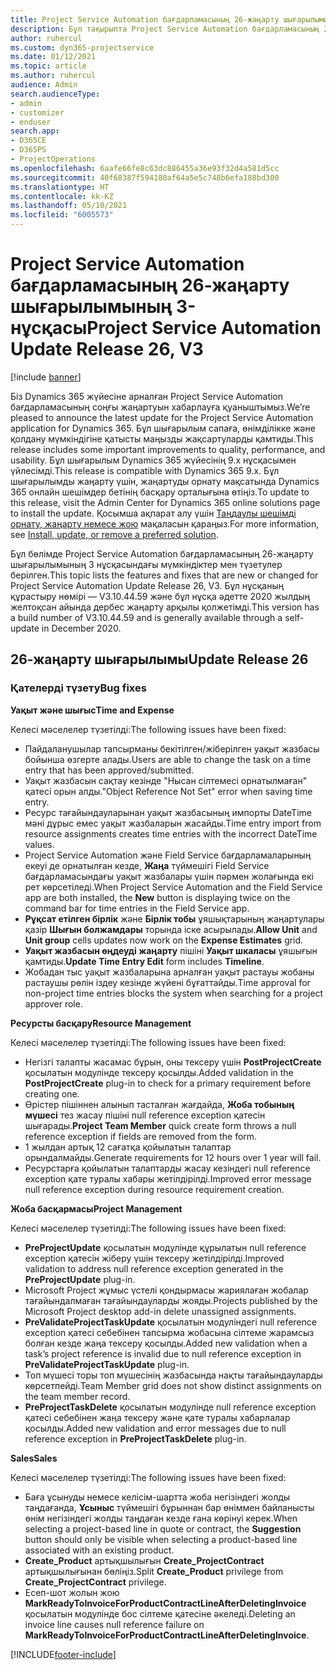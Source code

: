 ```yaml
---
title: Project Service Automation бағдарламасының 26-жаңарту шығарылымы, 3-нұсқасындағы жаңалықтар немесе өзгерістер
description: Бұл тақырыпта Project Service Automation бағдарламасының 26-жаңарту шығарылымының 3-нұсқасындағы қолжетімді мүмкіндіктер мен түзетулер берілген.
author: ruhercul
ms.custom: dyn365-projectservice
ms.date: 01/12/2021
ms.topic: article
ms.author: ruhercul
audience: Admin
search.audienceType:
- admin
- customizer
- enduser
search.app:
- D365CE
- D365PS
- ProjectOperations
ms.openlocfilehash: 6aafe66fe8c63dc886455a36e93f32d4a581d5cc
ms.sourcegitcommit: 40f68387f594180af64a5e5c748b6efa188bd300
ms.translationtype: HT
ms.contentlocale: kk-KZ
ms.lasthandoff: 05/10/2021
ms.locfileid: "6005573"
---
```

# <a name="project-service-automation-update-release-26-v3"></a><span data-ttu-id="377dd-103">Project Service Automation бағдарламасының 26-жаңарту шығарылымының 3-нұсқасы</span><span class="sxs-lookup"><span data-stu-id="377dd-103">Project Service Automation Update Release 26, V3</span></span>

[!include [banner](../includes/psa-now-project-operations.md)]

<span data-ttu-id="377dd-104">Біз Dynamics 365 жүйесіне арналған Project Service Automation бағдарламасының соңғы жаңартуын хабарлауға қуаныштымыз.</span><span class="sxs-lookup"><span data-stu-id="377dd-104">We’re pleased to announce the latest update for the Project Service Automation application for Dynamics 365.</span></span> <span data-ttu-id="377dd-105">Бұл шығарылым сапаға, өнімділікке және қолдану мүмкіндігіне қатысты маңызды жақсартуларды қамтиды.</span><span class="sxs-lookup"><span data-stu-id="377dd-105">This release includes some important improvements to quality, performance, and usability.</span></span> <span data-ttu-id="377dd-106">Бұл шығарылым Dynamics 365 жүйесінің 9.x нұсқасымен үйлесімді.</span><span class="sxs-lookup"><span data-stu-id="377dd-106">This release is compatible with Dynamics 365 9.x.</span></span> <span data-ttu-id="377dd-107">Бұл шығарылымды жаңарту үшін, жаңартуды орнату мақсатында Dynamics 365 онлайн шешімдер бетінің басқару орталығына өтіңіз.</span><span class="sxs-lookup"><span data-stu-id="377dd-107">To update to this release, visit the Admin Center for Dynamics 365 online solutions page to install the update.</span></span> <span data-ttu-id="377dd-108">Қосымша ақпарат алу үшін [Таңдаулы шешімді орнату, жаңарту немесе жою](/power-platform/admin/install-remove-preferred-solution) мақаласын қараңыз.</span><span class="sxs-lookup"><span data-stu-id="377dd-108">For more information, see [Install, update, or remove a preferred solution](/power-platform/admin/install-remove-preferred-solution).</span></span>

<span data-ttu-id="377dd-109">Бұл бөлімде Project Service Automation бағдарламасының 26-жаңарту шығарылымының 3 нұсқасындағы мүмкіндіктер мен түзетулер берілген.</span><span class="sxs-lookup"><span data-stu-id="377dd-109">This topic lists the features and fixes that are new or changed for Project Service Automation Update Release 26, V3.</span></span> <span data-ttu-id="377dd-110">Бұл нұсқаның құрастыру нөмірі — V3.10.44.59 және бұл нұсқа әдетте 2020 жылдың желтоқсан айында дербес жаңарту арқылы қолжетімді.</span><span class="sxs-lookup"><span data-stu-id="377dd-110">This version has a build number of V3.10.44.59 and is generally available through a self-update in December 2020.</span></span>

## <a name="update-release-26"></a><span data-ttu-id="377dd-111">26-жаңарту шығарылымы</span><span class="sxs-lookup"><span data-stu-id="377dd-111">Update Release 26</span></span>

### <a name="bug-fixes"></a><span data-ttu-id="377dd-112">Қателерді түзету</span><span class="sxs-lookup"><span data-stu-id="377dd-112">Bug fixes</span></span>

<span data-ttu-id="377dd-113">**Уақыт және шығыс**</span><span class="sxs-lookup"><span data-stu-id="377dd-113">**Time and Expense**</span></span>

<span data-ttu-id="377dd-114">Келесі мәселелер түзетілді:</span><span class="sxs-lookup"><span data-stu-id="377dd-114">The following issues have been fixed:</span></span>

- <span data-ttu-id="377dd-115">Пайдаланушылар тапсырманы бекітілген/жіберілген уақыт жазбасы бойынша өзгерте алады.</span><span class="sxs-lookup"><span data-stu-id="377dd-115">Users are able to change the task on a time entry that has been approved/submitted.</span></span>
- <span data-ttu-id="377dd-116">Уақыт жазбасын сақтау кезінде "Нысан сілтемесі орнатылмаған" қатесі орын алды.</span><span class="sxs-lookup"><span data-stu-id="377dd-116">"Object Reference Not Set" error when saving time entry.</span></span>
- <span data-ttu-id="377dd-117">Ресурс тағайындауларынан уақыт жазбасының импорты DateTime мәні дұрыс емес уақыт жазбаларын жасайды.</span><span class="sxs-lookup"><span data-stu-id="377dd-117">Time entry import from resource assignments creates time entries with the incorrect DateTime values.</span></span>
- <span data-ttu-id="377dd-118">Project Service Automation және Field Service бағдарламаларының екеуі де орнатылған кезде, **Жаңа** түймешігі Field Service бағдарламасындағы уақыт жазбалары үшін пәрмен жолағында екі рет көрсетіледі.</span><span class="sxs-lookup"><span data-stu-id="377dd-118">When Project Service Automation and the Field Service app are both installed, the **New** button is displaying twice on the command bar for time entries in the Field Service app.</span></span>
- <span data-ttu-id="377dd-119">**Рұқсат етілген бірлік** және **Бірлік тобы** ұяшықтарының жаңартулары қазір **Шығын болжамдары** торында іске асырылады.</span><span class="sxs-lookup"><span data-stu-id="377dd-119">**Allow Unit** and **Unit group** cells updates now work on the **Expense Estimates** grid.</span></span>
- <span data-ttu-id="377dd-120">**Уақыт жазбасын өңдеуді жаңарту** пішіні **Уақыт шкаласы** ұяшығын қамтиды.</span><span class="sxs-lookup"><span data-stu-id="377dd-120">**Update Time Entry Edit** form includes **Timeline**.</span></span>
- <span data-ttu-id="377dd-121">Жобадан тыс уақыт жазбаларына арналған уақыт растауы жобаны растаушы рөлін іздеу кезінде жүйені бұғаттайды.</span><span class="sxs-lookup"><span data-stu-id="377dd-121">Time approval for non-project time entries blocks the system when searching for a project approver role.</span></span>

<span data-ttu-id="377dd-122">**Ресурсты басқару**</span><span class="sxs-lookup"><span data-stu-id="377dd-122">**Resource Management**</span></span>

<span data-ttu-id="377dd-123">Келесі мәселелер түзетілді:</span><span class="sxs-lookup"><span data-stu-id="377dd-123">The following issues have been fixed:</span></span>

- <span data-ttu-id="377dd-124">Негізгі талапты жасамас бұрын, оны тексеру үшін **PostProjectCreate** қосылатын модулінде тексеру қосылды.</span><span class="sxs-lookup"><span data-stu-id="377dd-124">Added validation in the **PostProjectCreate** plug-in to check for a primary requirement before creating one.</span></span>
- <span data-ttu-id="377dd-125">Өрістер пішіннен алынып тасталған жағдайда, **Жоба тобының мүшесі** тез жасау пішіні null reference exception қатесін шығарады.</span><span class="sxs-lookup"><span data-stu-id="377dd-125">**Project Team Member** quick create form throws a null reference exception if fields are removed from the form.</span></span>
- <span data-ttu-id="377dd-126">1 жылдан артық 12 сағатқа қойылатын талаптар орындалмайды.</span><span class="sxs-lookup"><span data-stu-id="377dd-126">Generate requirements for 12 hours over 1 year will fail.</span></span>
- <span data-ttu-id="377dd-127">Ресурстарға қойылатын талаптарды жасау кезіндегі null reference exception қате туралы хабары жетілдірілді.</span><span class="sxs-lookup"><span data-stu-id="377dd-127">Improved error message null reference exception during resource requirement creation.</span></span>

<span data-ttu-id="377dd-128">**Жоба басқармасы**</span><span class="sxs-lookup"><span data-stu-id="377dd-128">**Project Management**</span></span>

<span data-ttu-id="377dd-129">Келесі мәселелер түзетілді:</span><span class="sxs-lookup"><span data-stu-id="377dd-129">The following issues have been fixed:</span></span>

- <span data-ttu-id="377dd-130">**PreProjectUpdate** қосылатын модулінде құрылатын null reference exception қатесін жіберу үшін тексеру жетілдірілді.</span><span class="sxs-lookup"><span data-stu-id="377dd-130">Improved validation to address null reference exception generated in the **PreProjectUpdate** plug-in.</span></span>
- <span data-ttu-id="377dd-131">Microsoft Project жұмыс үстелі қондырмасы жариялаған жобалар тағайындалмаған тағайындауларды жояды.</span><span class="sxs-lookup"><span data-stu-id="377dd-131">Projects published by the Microsoft Project desktop add-in delete unassigned assignments.</span></span>
- <span data-ttu-id="377dd-132">**PreValidateProjectTaskUpdate** қосылатын модуліндегі null reference exception қатесі себебінен тапсырма жобасына сілтеме жарамсыз болған кезде жаңа тексеру қосылды.</span><span class="sxs-lookup"><span data-stu-id="377dd-132">Added new validation when a task’s project reference is invalid due to null reference exception in **PreValidateProjectTaskUpdate** plug-in.</span></span>
- <span data-ttu-id="377dd-133">Топ мүшесі торы топ мүшесінің жазбасында нақты тағайындауларды көрсетпейді.</span><span class="sxs-lookup"><span data-stu-id="377dd-133">Team Member grid does not show distinct assignments on the team member record.</span></span>
- <span data-ttu-id="377dd-134">**PreProjectTaskDelete** қосылатын модулінде null reference exception қатесі себебінен жаңа тексеру және қате туралы хабарлалар қосылды.</span><span class="sxs-lookup"><span data-stu-id="377dd-134">Added new validation and error messages due to null reference exception in **PreProjectTaskDelete** plug-in.</span></span>

<span data-ttu-id="377dd-135">**Sales**</span><span class="sxs-lookup"><span data-stu-id="377dd-135">**Sales**</span></span>

<span data-ttu-id="377dd-136">Келесі мәселелер түзетілді:</span><span class="sxs-lookup"><span data-stu-id="377dd-136">The following issues have been fixed:</span></span>

- <span data-ttu-id="377dd-137">Баға ұсынуды немесе келісім-шартта жоба негізіндегі жолды таңдағанда, **Ұсыныс** түймешігі бұрыннан бар өніммен байланысты өнім негізіндегі жолды таңдаған кезде ғана көрінуі керек.</span><span class="sxs-lookup"><span data-stu-id="377dd-137">When selecting a project-based line in quote or contract, the **Suggestion** button should only be visible when selecting a product-based line associated with an existing product.</span></span>
- <span data-ttu-id="377dd-138">**Create_Product** артықшылығын **Create_ProjectContract** артықшылығынан бөліңіз.</span><span class="sxs-lookup"><span data-stu-id="377dd-138">Split **Create_Product** privilege from **Create_ProjectContract** privilege.</span></span>
- <span data-ttu-id="377dd-139">Есеп-шот жолын жою **MarkReadyToInvoiceForProductContractLineAfterDeletingInvoice** қосылатын модулінде бос сілтеме қатесіне әкеледі.</span><span class="sxs-lookup"><span data-stu-id="377dd-139">Deleting an invoice line causes null reference failure on **MarkReadyToInvoiceForProductContractLineAfterDeletingInvoice**.</span></span>


[!INCLUDE[footer-include](../includes/footer-banner.md)]